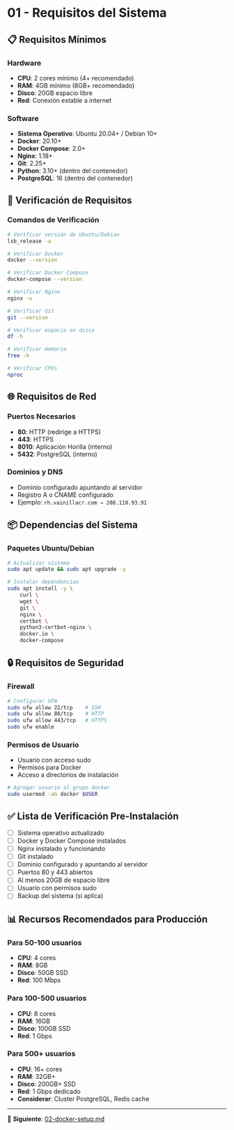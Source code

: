 # 01 - Requisitos del Sistema

## 📋 Requisitos Mínimos

### Hardware
- **CPU**: 2 cores mínimo (4+ recomendado)
- **RAM**: 4GB mínimo (8GB+ recomendado)
- **Disco**: 20GB espacio libre
- **Red**: Conexión estable a internet

### Software
- **Sistema Operativo**: Ubuntu 20.04+ / Debian 10+
- **Docker**: 20.10+
- **Docker Compose**: 2.0+
- **Nginx**: 1.18+
- **Git**: 2.25+
- **Python**: 3.10+ (dentro del contenedor)
- **PostgreSQL**: 16 (dentro del contenedor)

## 🔧 Verificación de Requisitos

### Comandos de Verificación
```bash
# Verificar versión de Ubuntu/Debian
lsb_release -a

# Verificar Docker
docker --version

# Verificar Docker Compose
docker-compose --version

# Verificar Nginx
nginx -v

# Verificar Git
git --version

# Verificar espacio en disco
df -h

# Verificar memoria
free -h

# Verificar CPUs
nproc
```

## 🌐 Requisitos de Red

### Puertos Necesarios
- **80**: HTTP (redirige a HTTPS)
- **443**: HTTPS
- **8010**: Aplicación Horilla (interno)
- **5432**: PostgreSQL (interno)

### Dominios y DNS
- Dominio configurado apuntando al servidor
- Registro A o CNAME configurado
- Ejemplo: `rh.vainillacr.com → 208.110.93.91`

## 📦 Dependencias del Sistema

### Paquetes Ubuntu/Debian
```bash
# Actualizar sistema
sudo apt update && sudo apt upgrade -y

# Instalar dependencias
sudo apt install -y \
    curl \
    wget \
    git \
    nginx \
    certbot \
    python3-certbot-nginx \
    docker.io \
    docker-compose
```

## 🔒 Requisitos de Seguridad

### Firewall
```bash
# Configurar UFW
sudo ufw allow 22/tcp    # SSH
sudo ufw allow 80/tcp    # HTTP
sudo ufw allow 443/tcp   # HTTPS
sudo ufw enable
```

### Permisos de Usuario
- Usuario con acceso sudo
- Permisos para Docker
- Acceso a directorios de instalación

```bash
# Agregar usuario al grupo docker
sudo usermod -aG docker $USER
```

## ✅ Lista de Verificación Pre-Instalación

- [ ] Sistema operativo actualizado
- [ ] Docker y Docker Compose instalados
- [ ] Nginx instalado y funcionando
- [ ] Git instalado
- [ ] Dominio configurado y apuntando al servidor
- [ ] Puertos 80 y 443 abiertos
- [ ] Al menos 20GB de espacio libre
- [ ] Usuario con permisos sudo
- [ ] Backup del sistema (si aplica)

## 📊 Recursos Recomendados para Producción

### Para 50-100 usuarios
- **CPU**: 4 cores
- **RAM**: 8GB
- **Disco**: 50GB SSD
- **Red**: 100 Mbps

### Para 100-500 usuarios
- **CPU**: 8 cores
- **RAM**: 16GB
- **Disco**: 100GB SSD
- **Red**: 1 Gbps

### Para 500+ usuarios
- **CPU**: 16+ cores
- **RAM**: 32GB+
- **Disco**: 200GB+ SSD
- **Red**: 1 Gbps dedicado
- **Considerar**: Cluster PostgreSQL, Redis cache

---

📌 **Siguiente**: [02-docker-setup.md](02-docker-setup.md)

